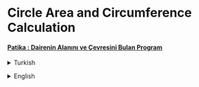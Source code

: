 # Circle Area and Circumference Calculation
#### [Patika : Dairenin Alanını ve Çevresini Bulan Program](https://app.patika.dev/moduller/java101/pratik-daire-alan-cevre)
<details><summary>Turkish</summary>
<p>

# Ödev
## Java 101 - Temel Kavramlar ve Değişkenler - Daire Alan ve Çevre Hesaplama 
Yarıçapını kullanıcıdan aldığınız dairenin alanını ve çevresini hesaplayan programı yazın.

## Daire Diliminin Alanını Hesaplama 
   Yarıçapı r, merkez açısının ölçüsü 𝛼 olan daire diliminin alanını bulan programı yazın.

### Formül

- `Alan Formülü` = π * r * r;
- `Çevre Formülü` = 2 * π * r;
- `Daire Dilimi Alan Formülü` = (𝜋 * (r*r) * 𝛼) / 360

#### Not : `𝜋` sayısını `3.14` alınız.

<p>
</p>

### Örnek Çıktı

      - Dairenin yarı çap bilgisini giriniz: `3`
      - Merkez açı bilgisini giriniz: `6`
      - Dairenin Çevresi: 18.84
      - Dairenin Alanı: 28.259999999999998
      - Daire Diliminin Alanı: 0.47100000000000003

</p>

</details>

<p>
</p>

<details><summary>English</summary>
<p>

# Assignment
## Java 101 - Basic Concepts and Variables - Circle Area and Circumference Calculation
Write a program that calculates the area and circumference of the circle whose radius you get from the user.  

## Calculating the Area of a Circle Slice
Write a program to find the area of a segment of a circle with radius r and measure 𝛼 of the central angle.

### Formula

- `Area Formula` = π * r * r;
- `Circumference Formula` = 2 * π * r;
- `Circle Slice Area Formula` = (𝜋 * (r*r) * 𝛼) / 360

#### Note : Take the number `𝜋` to `3.14`.

<p>
</p>

### Sample Output

      - Enter the radius of the circle: `3`
      - Enter the center angle information: `6`
      - Circumference of the Circle: 18.84
      - Area of the Circle: 28.2599999999999998
      - Area of Circle Segment: 0.471000000000000
   
</p>

</details>